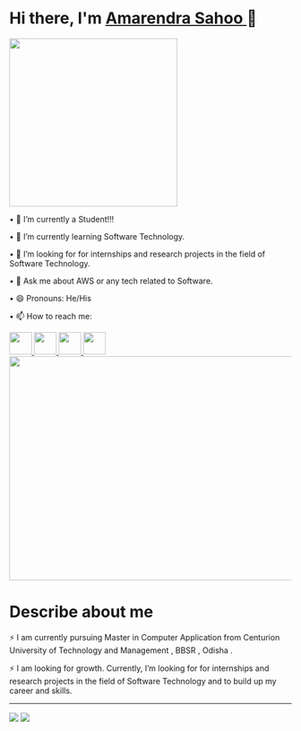 
<h1>Hi there, I'm <a href="https://amarendrasahoo-85e7e.web.app/">Amarendra Sahoo </a>👋</h1>

<img src="https://chinmayakumarbiswal.github.io/chinmayakumarbiswal/hi.gif" height="300px" width="300px"> 

•	🔭 I’m currently a Student!!!

•	🌱 I’m currently learning Software Technology.

•	🤔 I’m looking for for internships and research projects in the field of Software Technology.

•	💬 Ask me about AWS or any tech related to Software.

•	😄 Pronouns: He/His

•	📫 How to reach me:
   
   <a href="https://www.facebook.com/amarendra.bahubali.3323/">
      <img src="https://exploitus.chinmayakumarbiswal.in/image/facebook.png" height="40px" width="40px">
   </a>
   <a href="https://www.instagram.com/__s_a___n_u__/">
      <img src="https://exploitus.chinmayakumarbiswal.in/image/instagram.png" height="40px" width="40px">
    </a>
    <a href="https://www.linkedin.com/in/amarendra-sahoo-361537229/">
       <img src="https://exploitus.chinmayakumarbiswal.in/image/linkedin.png" height="40px" width="40px">
   </a>
    <a href="https://twitter.com/Amarendra788?t=bNH_hANm4ZoQ1eXwyZ5HZA&s=09">
      <img src="https://exploitus.chinmayakumarbiswal.in/image/twitter.png" height="40px" width="40px">
   </a>
<br>
<img src="https://chinmayakumarbiswal.github.io/chinmayakumarbiswal/4.gif" height="400px" width="600px"> 
<h1>Describe about  me</h1>


⚡ I am currently pursuing Master in Computer Application from Centurion University of Technology and Management , BBSR , Odisha .

⚡ I am looking for growth. Currently, I’m looking for for internships and research projects in the field of Software Technology  and to build up my career and skills. 
<hr>
<img align="center" src="https://github-readme-stats.vercel.app/api?username=amarendrasahoo&show_icons=true&theme=outrun" />
<img align="center" src="https://github-readme-stats.vercel.app/api/top-langs/?username=anuraghazra&layout=compact&theme=outrun" />

